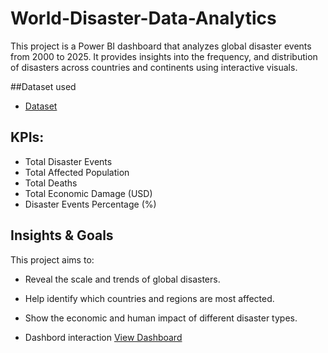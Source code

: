 # World-Disaster-Data-Analytics
This project is a Power BI dashboard that analyzes global disaster events from 2000 to 2025. It provides insights into the frequency, and distribution of disasters across countries and continents using interactive visuals.

##Dataset used
- <a href="https://github.com/Rachy143/World-Disaster-Data-Analytics/tree/main">Dataset</a>

## KPIs:  
  - Total Disaster Events  
  - Total Affected Population  
  - Total Deaths  
  - Total Economic Damage (USD)  
  - Disaster Events Percentage (%) 

## Insights & Goals

This project aims to:
- Reveal the scale and trends of global disasters.
- Help identify which countries and regions are most affected.
- Show the economic and human impact of different disaster types.

- Dashbord interaction <a href="https://github.com/Rachy143/World-Disaster-Data-Analytics/blob/main/WDDA.jpg">View Dashboard<a/>
